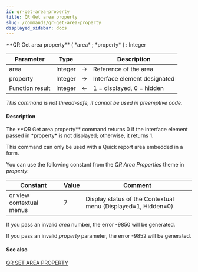 ```yaml
---
id: qr-get-area-property
title: QR Get area property
slug: /commands/qr-get-area-property
displayed_sidebar: docs
---
```


<!--REF #_command_.QR Get area property.Syntax-->**QR Get area property** ( *area* ; *property* ) : Integer<!-- END REF-->
<!--REF #_command_.QR Get area property.Params-->
| Parameter | Type |  | Description |
| --- | --- | --- | --- |
| area | Integer | &#8594;  | Reference of the area |
| property | Integer | &#8594;  | Interface element designated |
| Function result | Integer | &#8592; | 1 = displayed, 0 = hidden |

<!-- END REF-->

*This command is not thread-safe, it cannot be used in preemptive code.*


#### Description 

<!--REF #_command_.QR Get area property.Summary-->The **QR Get area property** command returns 0 if the interface element passed in *property* is not displayed; otherwise, it returns 1.<!-- END REF-->

This command can only be used with a Quick report area embedded in a form.

You can use the following constant from the *QR Area Properties* theme in *property*:

| Constant                 | Value | Comment                                                       |
| ------------------------ | ----- | ------------------------------------------------------------- |
| qr view contextual menus | 7     | Display status of the Contextual menu (Displayed=1, Hidden=0) |

If you pass an invalid *area* number, the error -9850 will be generated.

If you pass an invalid *property* parameter, the error -9852 will be generated.

#### See also 

[QR SET AREA PROPERTY](qr-set-area-property.md)  